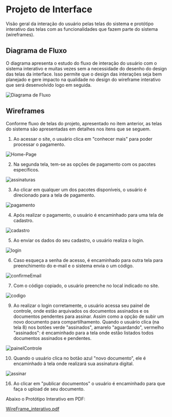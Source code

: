 
# Projeto de Interface


Visão geral da interação do usuário pelas telas do sistema e protótipo interativo das telas com as funcionalidades que fazem parte do sistema (wireframes).



## Diagrama de Fluxo

O diagrama apresenta o estudo do fluxo de interação do usuário com o sistema interativo e  muitas vezes sem a necessidade do desenho do design das telas da interface. Isso permite que o design das interações seja bem planejado e gere impacto na qualidade no design do wireframe interativo que será desenvolvido logo em seguida.

![Diagrama de Fluxo](img/simplesignFluxo.png)



## Wireframes

Conforme fluxo de telas do projeto, apresentado no item anterior, as telas do sistema são apresentadas em detalhes nos itens que se seguem. 


1. Ao acessar o site, o usuário clica em "conhecer mais" para poder processar o pagamento.

![Home-Page](img/Home-Page.png)

2. Na segunda tela, tem-se as opções de pagamento com os pacotes específicos. 

![assinaturas](img/assinaturas.png)

3. Ao clicar em qualquer um dos pacotes disponíveis, o usuário é direcionado para a tela de pagamento.

![pagamento](img/pagamento.png)

4. Após realizar o pagamento, o usuário é encaminhado para uma tela de cadastro.

![cadastro](img/cadastro.png)

5. Ao enviar os dados do seu cadastro, o usuário realiza o login.

![login](img/login.png)

6. Caso esqueça a senha de acesso, é encaminhado para outra tela para preenchimento do e-mail e o sistema envia o um código. 

![confirmeEmail](img/cofirmeEmail.png)

7. Com o código copiado, o usuário preenche no local indicado no site.

![codigo](img/codigo.png)

9. Ao realizar o login corretamente, o usuário acessa seu painel de controle, onde estão arquivados os documentos assinados e os documentos pendentes para assinar. Assim como a opção de subir um novo documento para compartilhamento. Quando o usuário clica (na tela 8) nos botões verde "assinados", amarelo "aguardando", vermelho "assinados": é encaminhado para a tela onde estão listados todos documentos assinados e pendentes.

![painelControle](img/painelControle.png)

10. Quando o usuário clica no botão azul "novo documento", ele é encaminhado à tela onde realizará sua assinatura digital.

![assinar](img/assinar.png)

16. Ao clicar em "publicar documentos" o usuário é encaminhado para que faça o upload de seu documento.

Abaixo o Protótipo Interativo em PDF:

[WireFrame_interativo.pdf](https://github.com/ICEI-PUC-Minas-PMV-ADS/pmv-ads-2022-1-e2-proj-int-t5-Simple_Sign/files/8427663/WireFrame_interativo.pdf)



